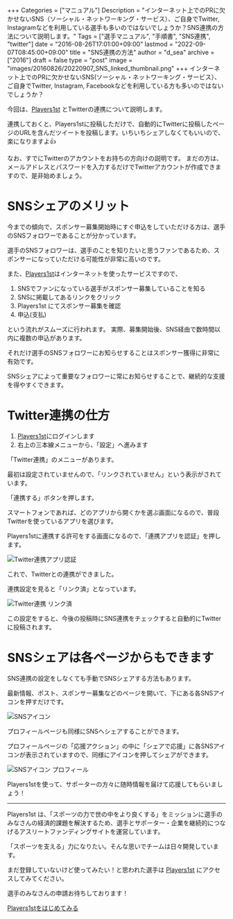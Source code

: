 +++
Categories = ["マニュアル"]
Description = "インターネット上でのPRに欠かせないSNS（ソーシャル・ネットワーキング・サービス）、ご自身でTwitter, Instagramなどを利用している選手も多いのではないでしょうか？SNS連携の方法について説明します。"
Tags = ["選手マニュアル", "手順書", "SNS連携", "twitter"]
date = "2016-08-26T17:01:00+09:00"
lastmod = "2022-09-07T08:45:00+09:00"
title = "SNS連携の方法"
author = "d_sea"
archive = ["2016"]
draft = false
type = "post"
image = "images/20160826/20220907_SNS_linked_thumbnail.png"
+++
インターネット上でのPRに欠かせないSNS(ソーシャル・ネットワーキング・サービス）、ご自身でTwitter, Instagram, Facebookなどを利用している方も多いのではないでしょうか？

今回は、[Players1st][p1st_site] とTwitterの連携について説明します。

連携しておくと、Players1stに投稿しただけで、自動的にTwitterに投稿したページのURLを含んだツイートを投稿します。いちいちシェアしなくてもいいので、楽になりますよ👍

なお、すでにTwitterのアカウントをお持ちの方向けの説明です。
まだの方は、メールアドレスとパスワードを入力するだけでTwitterアカウントが作成できますので、是非始めましょう。

# SNSシェアのメリット

今までの傾向で、スポンサー募集開始時にすぐ申込をしていただける方は、選手のSNSフォロワーであることが分かっています。

選手のSNSフォロワーは、選手のことを知りたいと思うファンであるため、スポンサーになっていただける可能性が非常に高いのです。

また、[Players1st][p1st_site]はインターネットを使ったサービスですので、

1. SNSでファンになっている選手がスポンサー募集していることを知る
1. SNSに掲載してあるリンクをクリック
1. Players1st にてスポンサー募集を確認
1. 申込(支払)

という流れがスムーズに行われます。
実際、募集開始後、SNS経由で数時間以内に複数の申込があります。

それだけ選手のSNSフォロワーにお知らせすることはスポンサー獲得に非常に有効です。

SNSシェアによって重要なフォロワーに常にお知らせすることで、継続的な支援を得やすくできます。

# Twitter連携の仕方

1. [Players1st][p1st_site]にログインします
1. 右上の三本線メニューから、「設定」へ進みます

「Twitter連携」のメニューがあります。

最初は設定されていませんので、「リンクされていません」という表示がされています。

「連携する」ボタンを押します。

スマートフォンであれば、どのアプリから開くかを選ぶ画面になるので、普段Twitterを使っているアプリを選びます。

Players1stに連携する許可をする画面になるので、「連携アプリを認証」を押します。

![Twitter連携アプリ認証](images/20160826/20220907_screenshot_twitter_auth.png)

これで、Twitterとの連携ができました。

連携設定を見ると「リンク済」となっています。

![Twitter連携 リンク済](images/20160826/20200907_screenshot_twitter_setting_linked.png)

この設定をすると、今後の投稿時にSNS連携をチェックすると自動的にTwitterに投稿されます。

# SNSシェアは各ページからもできます

SNS連携の設定をしなくても手動でSNSシェアする方法もあります。

最新情報、ポスト、スポンサー募集などのページを開いて、下にある各SNSアイコンを押すだけです。

![SNSアイコン](images/20160826/20220907_screenshot_sns_icons_share.png)

プロフィールページも同様にSNSへシェアすることができます。

プロフィールページの「応援アクション」の中に「シェアで応援」に各SNSアイコンが表示されていますので、同様にアイコンを押してシェアができます。

![SNSアイコン プロフィール](images/20160826/20220907_screenshot_sns_icons_share_profile.png)

Players1stを使って、サポーターの方々に随時情報を届けて応援してもらいましょう！

<hr>

Players1st は、「スポーツの力で世の中をより良くする」をミッションに選手のみなさんの経済的課題を解決するため、選手とサポーター・企業を継続的につなげるアスリートファンディングサイトを運営しています。

「スポーツを支える」力になりたい。そんな思いでチームは日々開発しています。

まだ登録していないけど使ってみたい！と思われた選手は [Players1st][p1st_site] にアクセスしてみてください。

選手のみなさんの申請お待ちしております！

<a href="https://players1.st/">
  <div class="primary-button">
    Players1stをはじめてみる
  </div>
</a>

[p1st_site]: https://players1.st
